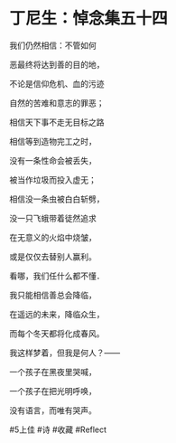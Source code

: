 # 丁尼生：悼念集五十四

我们仍然相信：不管如何

恶最终将达到善的目的地，

不论是信仰危机、血的污迹

自然的苦难和意志的罪恶；


相信天下事不走无目标之路

相信等到造物完工之时，

没有一条性命会被丢失，

被当作垃圾而投入虚无；


相信没一条虫被白白斩劈，

没一只飞蛾带着徒然追求

在无意义的火焰中烧皱，

或是仅仅去替别人赢利。


看哪，我们任什么都不懂．

我只能相信善总会降临，

在遥远的未来，降临众生，

而每个冬天都将化成春风。


我这样梦着，但我是何人？——

一个孩子在黑夜里哭喊，

一个孩子在把光明呼唤，

没有语言，而唯有哭声。

#5上佳 #诗 #收藏 #Reflect
